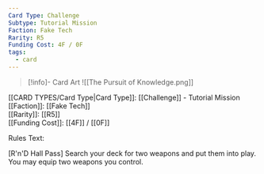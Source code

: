 ```yaml
---
Card Type: Challenge
Subtype: Tutorial Mission
Faction: Fake Tech
Rarity: R5
Funding Cost: 4F / 0F
tags:
  - card
---
```

> [!info]- Card Art
> ![[The Pursuit of Knowledge.png]]

[[CARD TYPES/Card Type|Card Type]]: [[Challenge]] - Tutorial Mission  
[[Faction]]: [[Fake Tech]]  
[[Rarity]]: [[R5]]  
[[Funding Cost]]: [[4F]] / [[0F]]  

Rules Text:  

[R'n'D Hall Pass] Search your deck for two weapons and put them into play. You may equip two weapons you control.  